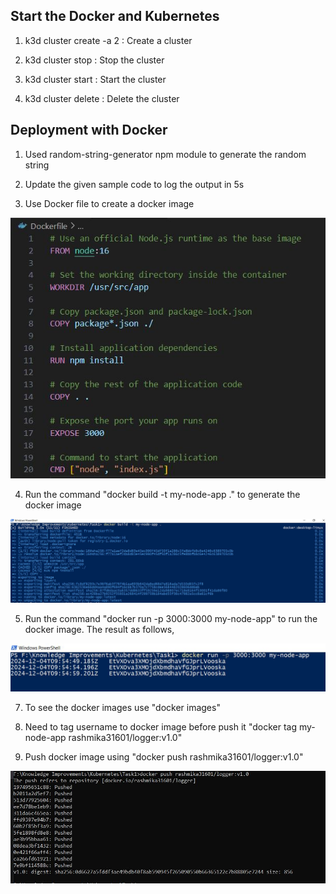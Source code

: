 ## Start the Docker and Kubernetes

1. k3d cluster create -a 2 : Create a cluster

2. k3d cluster stop : Stop the cluster

3. k3d cluster start : Start the cluster

4. k3d cluster delete : Delete the cluster

## Deployment with Docker

1. Used random-string-generator npm module to generate the random string

2. Update the given sample code to log the output in 5s

3. Use Docker file to create a docker image

![](Images/Docker.JPG)

4. Run the command "docker build -t my-node-app ." to generate the docker image

![](Images/Img1.JPG)

5. Run the command "docker run -p 3000:3000 my-node-app" to run the docker image. The result as follows,

![](Images/Results.JPG)

7. To see the docker images use "docker images"

8. Need to tag username to docker image before push it "docker tag my-node-app rashmika31601/logger:v1.0"

9. Push docker image using "docker push rashmika31601/logger:v1.0"

![](Images/DockerPush.JPG)
